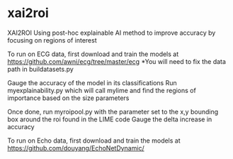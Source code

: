 # xai2roi
XAI2ROI Using post-hoc explainable AI method to improve accuracy by focusing on regions of interest 

To run on ECG data, first download and train the models at https://github.com/awni/ecg/tree/master/ecg
*You will need to fix the data path in buildatasets.py

Gauge the accuracy of the model in its classifications
Run myexplainability.py which will call mylime and find the regions of importance based on the size parameters

Once done, run myroipool.py with the parameter set to the x,y bounding box around the roi found in the LIME code
Gauge the delta increase in accuracy

To run on Echo data, first download and train the models at https://github.com/douyang/EchoNetDynamic/

